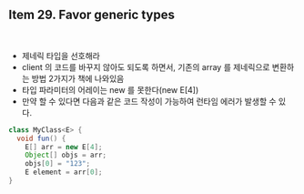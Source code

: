 ## Item 29. Favor generic types
<br/>

* 제네릭 타입을 선호해라
* client 의 코드를 바꾸지 않아도 되도록 하면서, 기존의 array 를 제네릭으로 변환하는 방법 2가지가 책에 나와있음
* 타입 파라미터의 어레이는 new 를 못한다(new E[4])
* 만약 할 수 있다면 다음과 같은 코드 작성이 가능하여 런타임 에러가 발생할 수 있다.

```java
class MyClass<E> {
  void fun() {
    E[] arr = new E[4];
    Object[] objs = arr;
    objs[0] = "123";
    E element = arr[0];
}
```
